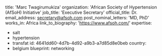 title: 'Marc Twagirumukiza'
organization: 'African Society of Hypertension (AfSoH) Initiative'
job_title: 'Executive Secretary'
official_title: Dr.
email_address: secretary@afsoh.com
post_nominal_letters: 'MD, PhD'
works_in: Africa
link_to_biography: 'https://www.afsoh.com/'
expertise:
  - salt
  - hypertension
  - transfat
id: 4641dd60-4d7b-4d92-a9b3-a7d85d8e0beb
country:
  - belgium
blueprint: networking
